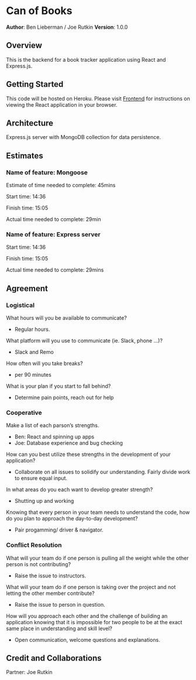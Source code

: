# Can of Books

**Author**: Ben Lieberman / Joe Rutkin
**Version**: 1.0.0 

## Overview
This is the backend for a book tracker application using React and Express.js.

## Getting Started
This code will be hosted on Heroku. Please visit [Frontend](http://github.com/bhlieberman/can-of-books-frontend) for instructions on viewing the React application in your browser.

## Architecture
Express.js server with MongoDB collection for data persistence.

## Estimates

### Name of feature: Mongoose

Estimate of time needed to complete: 45mins

Start time: 14:36

Finish time: 15:05

Actual time needed to complete: 29min

### Name of feature: Express server

Start time: 14:36

Finish time: 15:05

Actual time needed to complete: 29mins

## Agreement

### Logistical

What hours will you be available to communicate?

- Regular hours.

What platform will you use to communicate (ie. Slack, phone …)?

- Slack and Remo

How often will you take breaks?

- per 90 minutes

What is your plan if you start to fall behind?

- Determine pain points, reach out for help

### Cooperative

Make a list of each parson’s strengths.

- Ben: React and spinning up apps
- Joe: Database experience and bug checking

How can you best utilize these strengths in the development of your application?

- Collaborate on all issues to solidify our understanding. Fairly divide work to ensure equal input.

In what areas do you each want to develop greater strength?

- Shutting up and working

Knowing that every person in your team needs to understand the code, how do you plan to approach the day-to-day development?

- Pair progamming/ driver & navigator.

### Conflict Resolution

What will your team do if one person is pulling all the weight while the other person is not contributing?

- Raise the issue to instructors.

What will your team do if one person is taking over the project and not letting the other member contribute?

- Raise the issue to person in question.

How will you approach each other and the challenge of building an application knowing that it is impossible for two people to be at the exact same place in understanding and skill level?

- Open communication, welcome questions and explanations.

## Credit and Collaborations
Partner: Joe Rutkin
